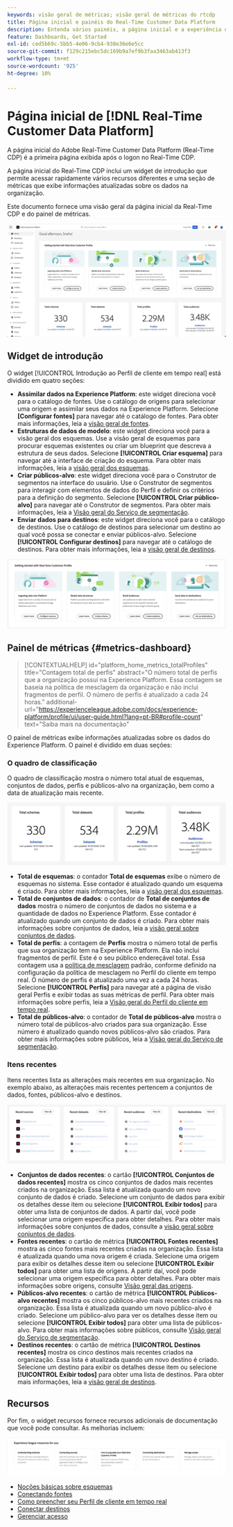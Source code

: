 ```yaml
---
keywords: visão geral de métricas; visão geral de métricas do rtcdp
title: Página inicial e painéis do Real-Time Customer Data Platform
description: Entenda vários painéis, a página inicial e a experiência de usuários iniciantes na Adobe Real-Time CDP.
feature: Dashboards, Get Started
exl-id: ced5b69c-5bb5-4e06-9cb4-938e36e6e5cc
source-git-commit: f129c215ebc5dc169b9a7ef9b3faa3463ab413f3
workflow-type: tm+mt
source-wordcount: '925'
ht-degree: 10%

---
```


# Página inicial de [!DNL Real-Time Customer Data Platform]

A página inicial do Adobe Real-Time Customer Data Platform (Real-Time CDP) é a primeira página exibida após o logon no Real-Time CDP.

A página inicial do Real-Time CDP inclui um widget de introdução que permite acessar rapidamente vários recursos diferentes e uma seção de métricas que exibe informações atualizadas sobre os dados na organização.

Este documento fornece uma visão geral da página inicial da Real-Time CDP e do painel de métricas.

![A página inicial da interface do usuário do Experience Platform.](assets/platform-home/home.png)

## Widget de introdução

O widget [!UICONTROL Introdução ao Perfil de cliente em tempo real] está dividido em quatro seções:

* **Assimilar dados na Experience Platform**: este widget direciona você para o catálogo de fontes. Use o catálogo de origens para selecionar uma origem e assimilar seus dados na Experience Platform. Selecione **[Configurar fontes]** para navegar até o catálogo de fontes. Para obter mais informações, leia a [visão geral de fontes](../sources/home.md).
* **Estruturas de dados de modelo**: este widget direciona você para a visão geral dos esquemas. Use a visão geral de esquemas para procurar esquemas existentes ou criar um blueprint que descreva a estrutura de seus dados. Selecione **[!UICONTROL Criar esquema]** para navegar até a interface de criação do esquema. Para obter mais informações, leia a [visão geral dos esquemas](../xdm/home.md).
* **Criar públicos-alvo**: este widget direciona você para o Construtor de segmentos na interface do usuário. Use o Construtor de segmentos para interagir com elementos de dados do Perfil e definir os critérios para a definição do segmento. Selecione **[!UICONTROL Criar público-alvo]** para navegar até o Construtor de segmentos. Para obter mais informações, leia a [Visão geral do Serviço de segmentação](../segmentation/home.md).
* **Enviar dados para destinos**: este widget direciona você para o catálogo de destinos. Use o catálogo de destinos para selecionar um destino ao qual você possa se conectar e enviar públicos-alvo. Selecione **[!UICONTROL Configurar destinos]** para navegar até o catálogo de destinos. Para obter mais informações, leia a [visão geral de destinos](../destinations/home.md).

![A página inicial da interface do usuário do Experience Platform exibindo o widget de introdução](assets/platform-home/getting-started-widget.png)

## Painel de métricas {#metrics-dashboard}

>[!CONTEXTUALHELP]
>id="platform_home_metrics_totalProfiles"
>title="Contagem total de perfis"
>abstract="O número total de perfis que a organização possui na Experience Platform. Essa contagem se baseia na política de mesclagem da organização e não inclui fragmentos de perfil. O número de perfis é atualizado a cada 24 horas."
>additional-url="https://experienceleague.adobe.com/docs/experience-platform/profile/ui/user-guide.html?lang=pt-BR#profile-count" text="Saiba mais na documentação"

O painel de métricas exibe informações atualizadas sobre os dados do Experience Platform. O painel é dividido em duas seções:

### O quadro de classificação

O quadro de classificação mostra o número total atual de esquemas, conjuntos de dados, perfis e públicos-alvo na organização, bem como a data de atualização mais recente.

![A seção de quadro de classificação na página inicial da interface do usuário do Experience Platform.](assets/platform-home/leaderboard.png)

* **Total de esquemas**: o contador **Total de esquemas** exibe o número de esquemas no sistema. Esse contador é atualizado quando um esquema é criado. Para obter mais informações, leia a [visão geral dos esquemas](../xdm/home.md).
* **Total de conjuntos de dados**: o contador de **Total de conjuntos de dados** mostra o número de conjuntos de dados no sistema e a quantidade de dados no Experience Platform. Esse contador é atualizado quando um conjunto de dados é criado. Para obter mais informações sobre conjuntos de dados, leia a [visão geral sobre conjuntos de dados](../catalog/datasets/overview.md).
* **Total de perfis**: a contagem de **Perfis** mostra o número total de perfis que sua organização tem na Experience Platform. Ela não inclui fragmentos de perfil. Este é o seu público endereçável total. Essa contagem usa a [política de mesclagem](profile/merge-policies.md) padrão, conforme definido na configuração da política de mesclagem no Perfil do cliente em tempo real. O número de perfis é atualizado uma vez a cada 24 horas. Selecione **[!UICONTROL Perfis]** para navegar até a página de visão geral Perfis e exibir todas as suas métricas de perfil. Para obter mais informações sobre perfis, leia a [Visão geral do Perfil do cliente em tempo real](../profile/home.md).
* **Total de públicos-alvo**: o contador de **Total de públicos-alvo** mostra o número total de públicos-alvo criados para sua organização. Esse número é atualizado quando novos públicos-alvo são criados. Para obter mais informações sobre públicos, leia a [Visão geral do Serviço de segmentação](../segmentation/home.md).

### Itens recentes

Itens recentes lista as alterações mais recentes em sua organização. No exemplo abaixo, as alterações mais recentes pertencem a conjuntos de dados, fontes, públicos-alvo e destinos.

![A seção de itens recentes na página inicial da interface do usuário do Experience Platform.](assets/platform-home/recent-items.png)

* **Conjuntos de dados recentes**: o cartão **[!UICONTROL Conjuntos de dados recentes]** mostra os cinco conjuntos de dados mais recentes criados na organização. Essa lista é atualizada quando um novo conjunto de dados é criado. Selecione um conjunto de dados para exibir os detalhes desse item ou selecione **[!UICONTROL Exibir todos]** para obter uma lista de conjuntos de dados. A partir daí, você pode selecionar uma origem específica para obter detalhes. Para obter mais informações sobre conjuntos de dados, consulte a [visão geral sobre conjuntos de dados](../catalog/datasets/overview.md).
* **Fontes recentes**: o cartão de métrica **[!UICONTROL Fontes recentes]** mostra as cinco fontes mais recentes criadas na organização. Essa lista é atualizada quando uma nova origem é criada. Selecione uma origem para exibir os detalhes desse item ou selecione **[!UICONTROL Exibir todos]** para obter uma lista de origens. A partir daí, você pode selecionar uma origem específica para obter detalhes. Para obter mais informações sobre origens, consulte [Visão geral das origens](../sources/home.md).
* **Públicos-alvo recentes**: o cartão de métrica **[!UICONTROL Públicos-alvo recentes]** mostra os cinco públicos-alvo mais recentes criados na organização. Essa lista é atualizada quando um novo público-alvo é criado. Selecione um público-alvo para ver os detalhes desse item ou selecione **[!UICONTROL Exibir todos]** para obter uma lista de públicos-alvo. Para obter mais informações sobre públicos, consulte [Visão geral do Serviço de segmentação](../segmentation/home.md).
* **Destinos recentes**: o cartão de métrica **[!UICONTROL Destinos recentes]** mostra os cinco destinos mais recentes criados na organização. Essa lista é atualizada quando um novo destino é criado. Selecione um destino para exibir os detalhes desse item ou selecione **[!UICONTROL Exibir todos]** para obter uma lista de destinos. Para obter mais informações, leia a [visão geral de destinos](../destinations/home.md).

## Recursos

Por fim, o widget recursos fornece recursos adicionais de documentação que você pode consultar. As melhorias incluem:

![A seção de recursos na página inicial da interface do usuário do Experience Platform.](assets/platform-home/resources.png)

* [Noções básicas sobre esquemas](../xdm/schema/composition.md)
* [Conectando fontes](../sources/home.md)
* [Como preencher seu Perfil de cliente em tempo real](../profile/home.md)
* [Conectar destinos](../destinations/home.md)
* [Gerenciar acesso](../access-control/abac/overview.md)

<!-- ### Successful profile records

In the leaderboard **[!UICONTROL Successful profile records]** shows the total number of records that have been successfully processed into the profile.

There is also a metric card that shows the percentage of successful records. Select **[!UICONTROL View datasets]** to see more details about the profile records. Hover over the colored area of the graph to see additional details:

![image](assets/home-profilerecords-details.PNG)

The number of successful profile records is updated hourly. 

For more information about profiles, see [A unified view of your customer in Real-Time CDP](profile/profile-overview.md).

### Total profile records

The **[!UICONTROL Total profile records]** metric card shows the total number of data records enabled to feed into the profiles, and the percentage that are successful, updated once per day. This does not include all data in the data lake, because some data might not be enabled to feed into the profiles.

 Hover over the colored area of the graph to see additional details about the successful profiles:

![image](assets/home-profile-details.PNG)

Select **[!UICONTROL View profiles]** to see more details about the profile records.

For more information about profiles, see [A unified view of your customer in Real-Time CDP](profile/profile-overview.md).

For more information about viewing a specific profile, see [Profile viewer](profile/profile-viewer.md).

### Failed profile records

In the leaderboard, **[!UICONTROL Failed profile records]** counts the number of records that failed to process into the profile.

The **[!UICONTROL Failed profile records]** metric card shows this count, and includes a graphical representation that helps you see how failures have trended during the time shown below the graphic. This chart is updated hourly. Select **[!UICONTROL View datasets]** to see more details about the profile records.

The number of failed profile records is updated hourly. -->
